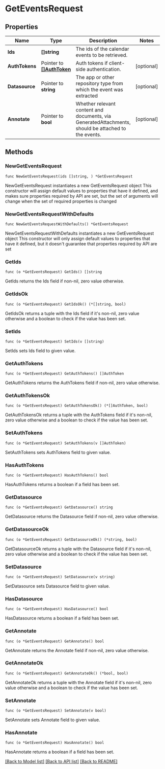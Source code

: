 # GetEventsRequest

## Properties

Name | Type | Description | Notes
------------ | ------------- | ------------- | -------------
**Ids** | **[]string** | The ids of the calendar events to be retrieved. | 
**AuthTokens** | Pointer to [**[]AuthToken**](AuthToken.md) | Auth tokens if client-side authentication. | [optional] 
**Datasource** | Pointer to **string** | The app or other repository type from which the event was extracted | [optional] 
**Annotate** | Pointer to **bool** | Whether relevant content and documents, via GeneratedAttachments, should be attached to the events. | [optional] 

## Methods

### NewGetEventsRequest

`func NewGetEventsRequest(ids []string, ) *GetEventsRequest`

NewGetEventsRequest instantiates a new GetEventsRequest object
This constructor will assign default values to properties that have it defined,
and makes sure properties required by API are set, but the set of arguments
will change when the set of required properties is changed

### NewGetEventsRequestWithDefaults

`func NewGetEventsRequestWithDefaults() *GetEventsRequest`

NewGetEventsRequestWithDefaults instantiates a new GetEventsRequest object
This constructor will only assign default values to properties that have it defined,
but it doesn't guarantee that properties required by API are set

### GetIds

`func (o *GetEventsRequest) GetIds() []string`

GetIds returns the Ids field if non-nil, zero value otherwise.

### GetIdsOk

`func (o *GetEventsRequest) GetIdsOk() (*[]string, bool)`

GetIdsOk returns a tuple with the Ids field if it's non-nil, zero value otherwise
and a boolean to check if the value has been set.

### SetIds

`func (o *GetEventsRequest) SetIds(v []string)`

SetIds sets Ids field to given value.


### GetAuthTokens

`func (o *GetEventsRequest) GetAuthTokens() []AuthToken`

GetAuthTokens returns the AuthTokens field if non-nil, zero value otherwise.

### GetAuthTokensOk

`func (o *GetEventsRequest) GetAuthTokensOk() (*[]AuthToken, bool)`

GetAuthTokensOk returns a tuple with the AuthTokens field if it's non-nil, zero value otherwise
and a boolean to check if the value has been set.

### SetAuthTokens

`func (o *GetEventsRequest) SetAuthTokens(v []AuthToken)`

SetAuthTokens sets AuthTokens field to given value.

### HasAuthTokens

`func (o *GetEventsRequest) HasAuthTokens() bool`

HasAuthTokens returns a boolean if a field has been set.

### GetDatasource

`func (o *GetEventsRequest) GetDatasource() string`

GetDatasource returns the Datasource field if non-nil, zero value otherwise.

### GetDatasourceOk

`func (o *GetEventsRequest) GetDatasourceOk() (*string, bool)`

GetDatasourceOk returns a tuple with the Datasource field if it's non-nil, zero value otherwise
and a boolean to check if the value has been set.

### SetDatasource

`func (o *GetEventsRequest) SetDatasource(v string)`

SetDatasource sets Datasource field to given value.

### HasDatasource

`func (o *GetEventsRequest) HasDatasource() bool`

HasDatasource returns a boolean if a field has been set.

### GetAnnotate

`func (o *GetEventsRequest) GetAnnotate() bool`

GetAnnotate returns the Annotate field if non-nil, zero value otherwise.

### GetAnnotateOk

`func (o *GetEventsRequest) GetAnnotateOk() (*bool, bool)`

GetAnnotateOk returns a tuple with the Annotate field if it's non-nil, zero value otherwise
and a boolean to check if the value has been set.

### SetAnnotate

`func (o *GetEventsRequest) SetAnnotate(v bool)`

SetAnnotate sets Annotate field to given value.

### HasAnnotate

`func (o *GetEventsRequest) HasAnnotate() bool`

HasAnnotate returns a boolean if a field has been set.


[[Back to Model list]](../README.md#documentation-for-models) [[Back to API list]](../README.md#documentation-for-api-endpoints) [[Back to README]](../README.md)


